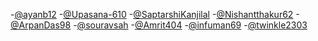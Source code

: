 -[@ayanb12](https://github.com/ayanb12/) -[@Upasana-610](https://github.com/Upasana-610) -[@SaptarshiKanjilal](https://github.com/@SaptarshiKanjilal/) -[@Nishantthakur62](https://github.com/Nishantthakur62/TMDM-JS-Clone.git) -[@ArpanDas98](https://github.com/ArpanDas98) -[@souravsah](https://github.com/souravsah) -[@Amrit404](https://github.com/Amrit404) -[@infuman69](https://github.com/infuman69) -[@twinkle2303](https://github.com/twinkle2303)

